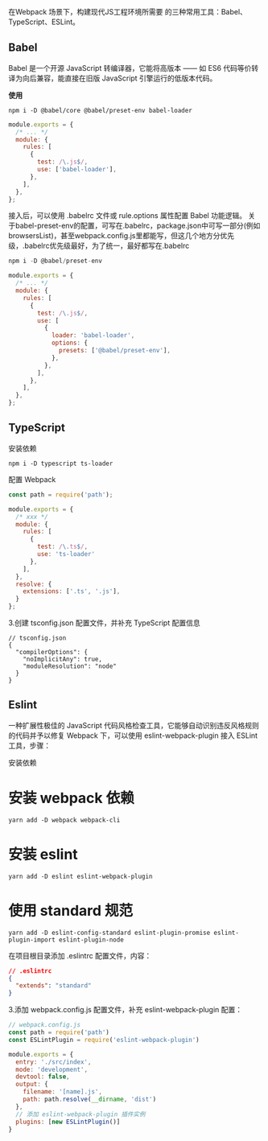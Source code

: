 在Webpack 场景下，构建现代JS工程环境所需要 的三种常用工具：Babel、TypeScript、ESLint。
## Babel
Babel 是一个开源 JavaScript 转编译器，它能将高版本 —— 如 ES6 代码等价转译为向后兼容，能直接在旧版 JavaScript 引擎运行的低版本代码。

**使用**
```shell
npm i -D @babel/core @babel/preset-env babel-loader
```

```javascript
module.exports = {
  /* ... */
  module: {
    rules: [
      {
        test: /\.js$/,
        use: ['babel-loader'],
      },
    ],
  },
};
```
接入后，可以使用 .babelrc 文件或 rule.options 属性配置 Babel 功能逻辑。
关于babel-preset-env的配置，可写在.babelrc，package.json中可写一部分(例如browsersList)，甚至webpack.config.js里都能写，但这几个地方分优先级，.babelrc优先级最好，为了统一，最好都写在.babelrc
```javascript
npm i -D @babel/preset-env
```

```javascript
module.exports = {
  /* ... */
  module: {
    rules: [
      {
        test: /\.js$/,
        use: [
          {
            loader: 'babel-loader',
            options: {
              presets: ['@babel/preset-env'],
            },
          },
        ],
      },
    ],
  },
};
```
## TypeScript
安装依赖

```shell
npm i -D typescript ts-loader
```

配置 Webpack

```javascript
const path = require('path');

module.exports = {
  /* xxx */
  module: {
    rules: [
      {
        test: /\.ts$/,
        use: 'ts-loader'
      },
    ],
  },
  resolve: {
    extensions: ['.ts', '.js'],
  }
};
```
3.创建 tsconfig.json 配置文件，并补充 TypeScript 配置信息

```json5
// tsconfig.json
{
  "compilerOptions": {
    "noImplicitAny": true,
    "moduleResolution": "node"
  }
}
```
## Eslint
一种扩展性极佳的 JavaScript 代码风格检查工具，它能够自动识别违反风格规则的代码并予以修复
Webpack 下，可以使用 eslint-webpack-plugin 接入 ESLint 工具，步骤：

安装依赖
# 安装 webpack 依赖

```shell
yarn add -D webpack webpack-cli
```

# 安装 eslint

```shell
yarn add -D eslint eslint-webpack-plugin
```

# 使用 standard 规范

```shell
yarn add -D eslint-config-standard eslint-plugin-promise eslint-plugin-import eslint-plugin-node
```

在项目根目录添加 .eslintrc 配置文件，内容：

```json
// .eslintrc
{
  "extends": "standard"
}
```
3.添加 webpack.config.js 配置文件，补充 eslint-webpack-plugin 配置：

```javascript
// webpack.config.js
const path = require('path')
const ESLintPlugin = require('eslint-webpack-plugin')

module.exports = {
  entry: './src/index',
  mode: 'development',
  devtool: false,
  output: {
    filename: '[name].js',
    path: path.resolve(__dirname, 'dist')
  },
  // 添加 eslint-webpack-plugin 插件实例
  plugins: [new ESLintPlugin()]
}
```
